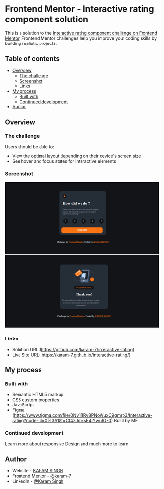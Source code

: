 # Frontend Mentor - Interactive rating component solution

This is a solution to the [Interactive rating component challenge on Frontend Mentor](https://www.frontendmentor.io/challenges/interactive-rating-component-koxpeBUmI). Frontend Mentor challenges help you improve your coding skills by building realistic projects. 

## Table of contents

- [Overview](#overview)
  - [The challenge](#the-challenge)
  - [Screenshot](#screenshot)
  - [Links](#links)
- [My process](#my-process)
  - [Built with](#built-with)
  - [Continued development](#continued-development)
- [Author](#author)


## Overview

### The challenge

Users should be able to:

- View the optimal layout depending on their device's screen size
- See hover and focus states for interactive elements

### Screenshot

![](./images/rating.png)
![](./images/thanks.png)


### Links

- Solution URL:(https://github.com/karam-7/interactive-rating)
- Live Site URL:(https://karam-7.github.io/interactive-rating/)

## My process

### Built with

- Semantic HTML5 markup
- CSS custom properties
- JavaScript
- Figma (https://www.figma.com/file/0Nv11IRv8PNoWuxC9gmrp3/Interactive-rating?node-id=0%3A1&t=Cf4zJmksE4IYwu1O-0) Bulid by ME



### Continued development

Learn more about responsive Design and much more to learn


## Author

- Website - [KARAM SINGH](http://karam-portfolio.liveblog365.com)
- Frontend Mentor - [@karam-7](https://www.frontendmentor.io/profile/karam-7)
- LinkedIn - [@Karam Singh](https://www.linkedin.com/in/karam-singh-a77818b6/)


